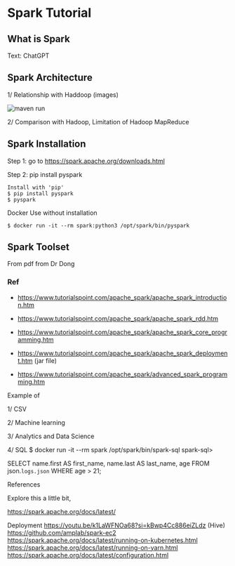 # Spark Tutorial

## What is Spark

 Text: ChatGPT


## Spark Architecture

1/ Relationship with Haddoop (images)

![maven run](https://kevinli-webbertech.github.io/blog/images/big_data/spark/mvn_run.png)

2/ Comparison with Hadoop, Limitation of Hadoop MapReduce


## Spark Installation

Step 1: go to https://spark.apache.org/downloads.html

Step 2: pip install pyspark

```
Install with 'pip'
$ pip install pyspark
$ pyspark
```

Docker Use without installation
```
$ docker run -it --rm spark:python3 /opt/spark/bin/pyspark
```

## Spark Toolset

From pdf from Dr Dong

### Ref

- https://www.tutorialspoint.com/apache_spark/apache_spark_introduction.htm

- https://www.tutorialspoint.com/apache_spark/apache_spark_rdd.htm

- https://www.tutorialspoint.com/apache_spark/apache_spark_core_programming.htm

- https://www.tutorialspoint.com/apache_spark/apache_spark_deployment.htm (jar file)

- https://www.tutorialspoint.com/apache_spark/advanced_spark_programming.htm


Example of 

1/ CSV

2/ Machine learning

3/ Analytics and Data Science

4/ SQL
$ docker run -it --rm spark /opt/spark/bin/spark-sql
spark-sql>

SELECT
  name.first AS first_name,
  name.last AS last_name,
  age
FROM json.`logs.json`
  WHERE age > 21;

References

Explore this a little bit,

https://spark.apache.org/docs/latest/


Deployment
https://youtu.be/k1LaWFNOa68?si=kBwp4Cc886eiZLdz (Hive)
https://github.com/amplab/spark-ec2
https://spark.apache.org/docs/latest/running-on-kubernetes.html
https://spark.apache.org/docs/latest/running-on-yarn.html
https://spark.apache.org/docs/latest/configuration.html